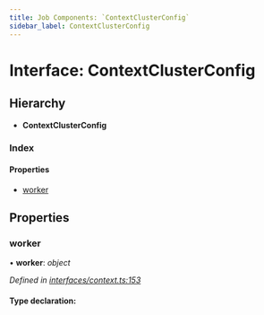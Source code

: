 ```yaml
---
title: Job Components: `ContextClusterConfig`
sidebar_label: ContextClusterConfig
---
```


# Interface: ContextClusterConfig

## Hierarchy

* **ContextClusterConfig**

### Index

#### Properties

* [worker](contextclusterconfig.md#worker)

## Properties

###  worker

• **worker**: *object*

*Defined in [interfaces/context.ts:153](https://github.com/terascope/teraslice/blob/a3992c27/packages/job-components/src/interfaces/context.ts#L153)*

#### Type declaration:

